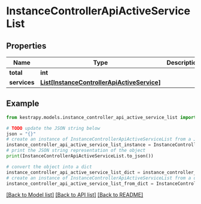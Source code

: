 # InstanceControllerApiActiveServiceList


## Properties

Name | Type | Description | Notes
------------ | ------------- | ------------- | -------------
**total** | **int** |  | [optional] 
**services** | [**List[InstanceControllerApiActiveService]**](InstanceControllerApiActiveService.md) |  | [optional] 

## Example

```python
from kestrapy.models.instance_controller_api_active_service_list import InstanceControllerApiActiveServiceList

# TODO update the JSON string below
json = "{}"
# create an instance of InstanceControllerApiActiveServiceList from a JSON string
instance_controller_api_active_service_list_instance = InstanceControllerApiActiveServiceList.from_json(json)
# print the JSON string representation of the object
print(InstanceControllerApiActiveServiceList.to_json())

# convert the object into a dict
instance_controller_api_active_service_list_dict = instance_controller_api_active_service_list_instance.to_dict()
# create an instance of InstanceControllerApiActiveServiceList from a dict
instance_controller_api_active_service_list_from_dict = InstanceControllerApiActiveServiceList.from_dict(instance_controller_api_active_service_list_dict)
```
[[Back to Model list]](../README.md#documentation-for-models) [[Back to API list]](../README.md#documentation-for-api-endpoints) [[Back to README]](../README.md)


